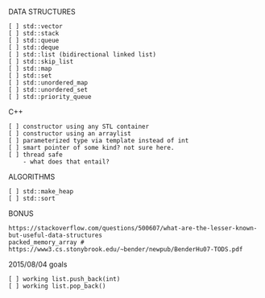 DATA STRUCTURES

    [ ] std::vector
    [ ] std::stack
    [ ] std::queue
    [ ] std::deque
    [ ] std::list (bidirectional linked list)
    [ ] std::skip_list
    [ ] std::map
    [ ] std::set
    [ ] std::unordered_map
    [ ] std::unordered_set
    [ ] std::priority_queue

C++

    [ ] constructor using any STL container
    [ ] constructor using an arraylist
    [ ] parameterized type via template instead of int
    [ ] smart pointer of some kind? not sure here.
    [ ] thread safe
        - what does that entail?

ALGORITHMS

    [ ] std::make_heap
    [ ] std::sort

BONUS 

    https://stackoverflow.com/questions/500607/what-are-the-lesser-known-but-useful-data-structures
    packed_memory_array # https://www3.cs.stonybrook.edu/~bender/newpub/BenderHu07-TODS.pdf


2015/08/04 goals

    [ ] working list.push_back(int)
    [ ] working list.pop_back()
